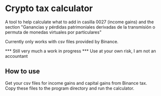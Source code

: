 # Crypto tax calculator
A tool to help calculate what to add in casilla 0027 (income gains) and the section "Ganancias y pérdidas patrimoniales derivadas de la transmisión o permuta de monedas virtuales por particulares"

Currently only works with csv files provided by Binance.

*** Still very much a work in progress ***
Use at your own risk, I am not an accountant

## How to use
Get your csv files for income gains and capital gains from Binance tax. Copy these files to the program directory and run the calculator.
